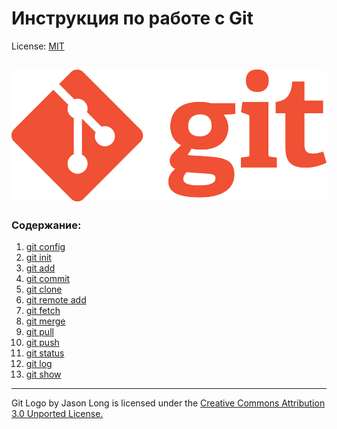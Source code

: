 # Инструкция по работе с Git

License: [MIT](./license.md)

![git-logo](./assets/Git-Logo-1788C.png)
---
### Содержание:
  1. [git config](./config.md)
  2. [git init](./init.md)
  3. [git add](./add.md)
  4. [git commit](./commit.md)
  5. [git clone](./clone.md)
  6. [git remote add](./remote%20add.md)
  7. [git fetch](./fetch.md)
  8. [git merge](./merge.md)
  9. [git pull](./pull.md)
  10. [git push](./push.md)
  11. [git status](./status.md)
  12. [git log](./log.md)
  13. [git show](./show.md)

---


Git Logo by Jason Long is licensed under the [Creative Commons Attribution 3.0 Unported License.](https://creativecommons.org/licenses/by/3.0/)
